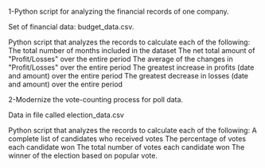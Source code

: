 1-Python script for analyzing the financial records of one company. 

Set of financial data: budget_data.csv. 

Python script that analyzes the records to calculate each of the following:
The total number of months included in the dataset
The net total amount of "Profit/Losses" over the entire period
The average of the changes in "Profit/Losses" over the entire period
The greatest increase in profits (date and amount) over the entire period
The greatest decrease in losses (date and amount) over the entire period

2-Modernize the vote-counting process for poll data.

Data in file called election_data.csv

Python script that analyzes the records to calculate each of the following:
A complete list of candidates who received votes
The percentage of votes each candidate won
The total number of votes each candidate won
The winner of the election based on popular vote.
